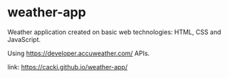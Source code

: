 # weather-app

Weather application created on basic web technologies: HTML, CSS and JavaScript.

Using https://developer.accuweather.com/ APIs.

link: https://cacki.github.io/weather-app/
